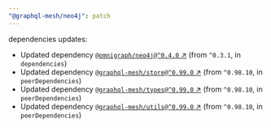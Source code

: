 ```yaml
---
"@graphql-mesh/neo4j": patch
---
```

dependencies updates:
  - Updated dependency [`@omnigraph/neo4j@^0.4.0` ↗︎](https://www.npmjs.com/package/@omnigraph/neo4j/v/0.4.0) (from `^0.3.1`, in `dependencies`)
  - Updated dependency [`@graphql-mesh/store@^0.99.0` ↗︎](https://www.npmjs.com/package/@graphql-mesh/store/v/0.99.0) (from `^0.98.10`, in `peerDependencies`)
  - Updated dependency [`@graphql-mesh/types@^0.99.0` ↗︎](https://www.npmjs.com/package/@graphql-mesh/types/v/0.99.0) (from `^0.98.10`, in `peerDependencies`)
  - Updated dependency [`@graphql-mesh/utils@^0.99.0` ↗︎](https://www.npmjs.com/package/@graphql-mesh/utils/v/0.99.0) (from `^0.98.10`, in `peerDependencies`)
